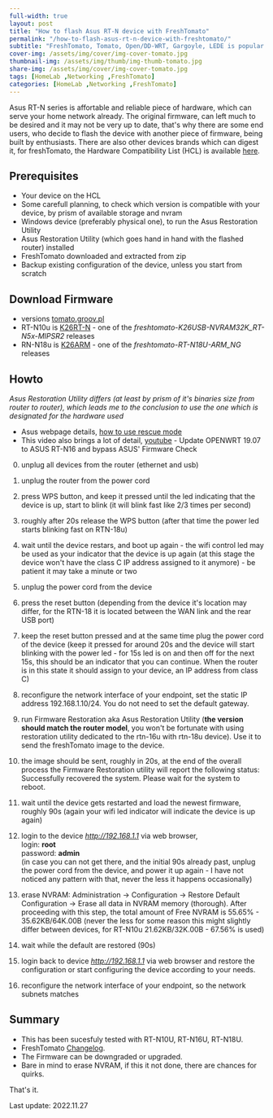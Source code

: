 ```yaml
---
full-width: true
layout: post
title: "How to flash Asus RT-N device with FreshTomato"
permalink: "/how-to-flash-asus-rt-n-device-with-freshtomato/"
subtitle: "FreshTomato, Tomato, Open/DD-WRT, Gargoyle, LEDE is popular alternative for SOHO"
cover-img: /assets/img/cover/img-cover-tomato.jpg
thumbnail-img: /assets/img/thumb/img-thumb-tomato.jpg
share-img: /assets/img/cover/img-cover-tomato.jpg
tags: [HomeLab ,Networking ,FreshTomato]
categories: [HomeLab ,Networking ,FreshTomato]
---
```

Asus RT-N series is affortable and reliable piece of hardware, which can serve your home network already. The original firmware, can left much to be desired and it may not be very up to date, that's why there are some end users, who decide to flash the device with another piece of firmware, being built by enthusiasts. There are also other devices brands which can digest it, for freshTomato, the Hardware Compatibility List (HCL) is available [here](https://wiki.freshtomato.org/doku.php/hardware_compatibility).

## Prerequisites

+ Your device on the HCL
+ Some carefull planning, to check which version is compatible with your device, by prism of available storage and nvram
+ Windows device (preferably physical one), to run the Asus Restoration Utility
+ Asus Restoration Utility (which goes hand in hand with the flashed router) installed
+ FreshTomato downloaded and extracted from zip
+ Backup existing configuration of the device, unless you start from scratch

## Download Firmware

+ versions [tomato.groov.pl](https://tomato.groov.pl/?page_id=69)
+ RT-N10u is [K26RT-N](https://freshtomato.org/downloads/freshtomato-mips/2022/2022.6/K26RT-N/Asus%20RT-Nxx%20%26%20CO/) - one of the *freshtomato-K26USB-NVRAM32K_RT-N5x-MIPSR2* releases
+ RN-N18u is [K26ARM](https://freshtomato.org/downloads/freshtomato-arm/2022/2022.6/K26ARM/) - one of the *freshtomato-RT-N18U-ARM_NG* releases

## Howto

*Asus Restoration Utility differs (at least by prism of it's binaries size from router to router), which leads me to the conclusion to use the one which is designated for the hardware used*

+ Asus webpage details, [how to use rescue mode](https://www.asus.com/en/support/FAQ/1000814/)
+ This video also brings a lot of detail, [youtube](https://www.youtube.com/watch?v=_b039vim0Jk) - Update OPENWRT 19.07 to ASUS RT-N16 and bypass ASUS' Firmware Check

0. unplug all devices from the router (ethernet and usb)
1. unplug the router from the power cord
2. press WPS button, and keep it pressed until the led indicating that the device is up, start to blink (it will blink fast like 2/3 times per second)
3. roughly after 20s release the WPS button (after that time the power led starts blinking fast on RTN-18u)
4. wait until the device restars, and boot up again - the wifi control led may be used as your indicator that the device is up again (at this stage the device won't have the class C IP address assigned to it anymore) - be patient it may take a minute or two
5. unplug the power cord from the device
6. press the reset button (depending from the device it's location may differ, for the RTN-18 it is located between the WAN link and the rear USB port)
7. keep the reset button pressed and at the same time plug the power cord of the device (keep it pressed for around 20s and the device will start blinking with the power led - for 15s led is on and then off for the next 15s, this should be an indicator that you can continue. When the router is in this state it should assign to your device, an IP address from class C)
8. reconfigure the network interface of your endpoint, set the static IP address 192.168.1.10/24. You do not need to set the default gateway.

9. run Firmware Restoration aka Asus Restoration Utility (**the version should match the router model**, you won't be fortunate with using restoration utility dedicated to the rtn-16u with rtn-18u device). Use it to send the freshTomato image to the device.

10. the image should be sent, roughly in 20s, at the end of the overall process the Firmware Restoration utility will report the following status: Successfully recovered the system. Please wait for the system to reboot.
11. wait until the device gets restarted and load the newest firmware, roughly 90s (again your wifi led indicator will indicate the device is up again)
12. login to the device *http://192.168.1.1* via web browser, <br>
    login: **root** <br>
    password: **admin** <br>
    (in case you can not get there, and the initial 90s already past, unplug the power cord from the device, and power it up again - I have not noticed any pattern with that, never the less it happens occasionally)
13. erase NVRAM: Administration -> Configuration -> Restore Default Configuration -> Erase all data in NVRAM memory (thorough). After proceeding with this step, the total amount of Free NVRAM is 55.65% - 35.62KB/64K.00B (never the less for some reason this might slightly differ between devices, for RT-N10u  21.62KB/32K.00B - 67.56% is used)
14. wait while the default are restored (90s)
15. login back to device *http://192.168.1.1* via web browser and restore the configuration or start configuring the device according to your needs.
16. reconfigure the network interface of your endpoint, so the network subnets matches

## Summary

+ This has been sucesfuly tested with RT-N10U, RT-N16U, RT-N18U.
+ FreshTomato [Changelog](https://bitbucket.org/pedro311/freshtomato-arm/src/arm-master/CHANGELOG).
+ The Firmware can be downgraded or upgraded.
+ Bare in mind to erase NVRAM, if this it not done, there are chances for quirks.

That's it.

Last update: 2022.11.27
